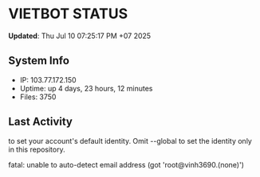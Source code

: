 # VIETBOT STATUS
**Updated**: Thu Jul 10 07:25:17 PM +07 2025

## System Info
- IP: 103.77.172.150
- Uptime: up 4 days, 23 hours, 12 minutes
- Files: 3750

## Last Activity

to set your account's default identity.
Omit --global to set the identity only in this repository.

fatal: unable to auto-detect email address (got 'root@vinh3690.(none)')
